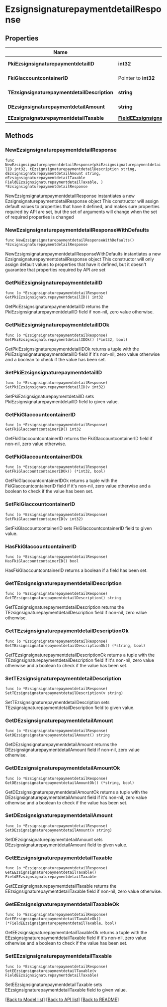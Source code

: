 # EzsignsignaturepaymentdetailResponse

## Properties

Name | Type | Description | Notes
------------ | ------------- | ------------- | -------------
**PkiEzsignsignaturepaymentdetailID** | **int32** | The unique ID of the Ezsignsignaturepaymentdetail | 
**FkiGlaccountcontainerID** | Pointer to **int32** | The unique ID of the Glaccountcontainer | [optional] 
**TEzsignsignaturepaymentdetailDescription** | **string** | A description for the Ezsignsignaturepaymentdetail. | 
**DEzsignsignaturepaymentdetailAmount** | **string** | The amount of the for the Ezsignsignaturepaymentdetail | 
**EEzsignsignaturepaymentdetailTaxable** | [**FieldEEzsignsignaturepaymentdetailTaxable**](FieldEEzsignsignaturepaymentdetailTaxable.md) |  | 

## Methods

### NewEzsignsignaturepaymentdetailResponse

`func NewEzsignsignaturepaymentdetailResponse(pkiEzsignsignaturepaymentdetailID int32, tEzsignsignaturepaymentdetailDescription string, dEzsignsignaturepaymentdetailAmount string, eEzsignsignaturepaymentdetailTaxable FieldEEzsignsignaturepaymentdetailTaxable, ) *EzsignsignaturepaymentdetailResponse`

NewEzsignsignaturepaymentdetailResponse instantiates a new EzsignsignaturepaymentdetailResponse object
This constructor will assign default values to properties that have it defined,
and makes sure properties required by API are set, but the set of arguments
will change when the set of required properties is changed

### NewEzsignsignaturepaymentdetailResponseWithDefaults

`func NewEzsignsignaturepaymentdetailResponseWithDefaults() *EzsignsignaturepaymentdetailResponse`

NewEzsignsignaturepaymentdetailResponseWithDefaults instantiates a new EzsignsignaturepaymentdetailResponse object
This constructor will only assign default values to properties that have it defined,
but it doesn't guarantee that properties required by API are set

### GetPkiEzsignsignaturepaymentdetailID

`func (o *EzsignsignaturepaymentdetailResponse) GetPkiEzsignsignaturepaymentdetailID() int32`

GetPkiEzsignsignaturepaymentdetailID returns the PkiEzsignsignaturepaymentdetailID field if non-nil, zero value otherwise.

### GetPkiEzsignsignaturepaymentdetailIDOk

`func (o *EzsignsignaturepaymentdetailResponse) GetPkiEzsignsignaturepaymentdetailIDOk() (*int32, bool)`

GetPkiEzsignsignaturepaymentdetailIDOk returns a tuple with the PkiEzsignsignaturepaymentdetailID field if it's non-nil, zero value otherwise
and a boolean to check if the value has been set.

### SetPkiEzsignsignaturepaymentdetailID

`func (o *EzsignsignaturepaymentdetailResponse) SetPkiEzsignsignaturepaymentdetailID(v int32)`

SetPkiEzsignsignaturepaymentdetailID sets PkiEzsignsignaturepaymentdetailID field to given value.


### GetFkiGlaccountcontainerID

`func (o *EzsignsignaturepaymentdetailResponse) GetFkiGlaccountcontainerID() int32`

GetFkiGlaccountcontainerID returns the FkiGlaccountcontainerID field if non-nil, zero value otherwise.

### GetFkiGlaccountcontainerIDOk

`func (o *EzsignsignaturepaymentdetailResponse) GetFkiGlaccountcontainerIDOk() (*int32, bool)`

GetFkiGlaccountcontainerIDOk returns a tuple with the FkiGlaccountcontainerID field if it's non-nil, zero value otherwise
and a boolean to check if the value has been set.

### SetFkiGlaccountcontainerID

`func (o *EzsignsignaturepaymentdetailResponse) SetFkiGlaccountcontainerID(v int32)`

SetFkiGlaccountcontainerID sets FkiGlaccountcontainerID field to given value.

### HasFkiGlaccountcontainerID

`func (o *EzsignsignaturepaymentdetailResponse) HasFkiGlaccountcontainerID() bool`

HasFkiGlaccountcontainerID returns a boolean if a field has been set.

### GetTEzsignsignaturepaymentdetailDescription

`func (o *EzsignsignaturepaymentdetailResponse) GetTEzsignsignaturepaymentdetailDescription() string`

GetTEzsignsignaturepaymentdetailDescription returns the TEzsignsignaturepaymentdetailDescription field if non-nil, zero value otherwise.

### GetTEzsignsignaturepaymentdetailDescriptionOk

`func (o *EzsignsignaturepaymentdetailResponse) GetTEzsignsignaturepaymentdetailDescriptionOk() (*string, bool)`

GetTEzsignsignaturepaymentdetailDescriptionOk returns a tuple with the TEzsignsignaturepaymentdetailDescription field if it's non-nil, zero value otherwise
and a boolean to check if the value has been set.

### SetTEzsignsignaturepaymentdetailDescription

`func (o *EzsignsignaturepaymentdetailResponse) SetTEzsignsignaturepaymentdetailDescription(v string)`

SetTEzsignsignaturepaymentdetailDescription sets TEzsignsignaturepaymentdetailDescription field to given value.


### GetDEzsignsignaturepaymentdetailAmount

`func (o *EzsignsignaturepaymentdetailResponse) GetDEzsignsignaturepaymentdetailAmount() string`

GetDEzsignsignaturepaymentdetailAmount returns the DEzsignsignaturepaymentdetailAmount field if non-nil, zero value otherwise.

### GetDEzsignsignaturepaymentdetailAmountOk

`func (o *EzsignsignaturepaymentdetailResponse) GetDEzsignsignaturepaymentdetailAmountOk() (*string, bool)`

GetDEzsignsignaturepaymentdetailAmountOk returns a tuple with the DEzsignsignaturepaymentdetailAmount field if it's non-nil, zero value otherwise
and a boolean to check if the value has been set.

### SetDEzsignsignaturepaymentdetailAmount

`func (o *EzsignsignaturepaymentdetailResponse) SetDEzsignsignaturepaymentdetailAmount(v string)`

SetDEzsignsignaturepaymentdetailAmount sets DEzsignsignaturepaymentdetailAmount field to given value.


### GetEEzsignsignaturepaymentdetailTaxable

`func (o *EzsignsignaturepaymentdetailResponse) GetEEzsignsignaturepaymentdetailTaxable() FieldEEzsignsignaturepaymentdetailTaxable`

GetEEzsignsignaturepaymentdetailTaxable returns the EEzsignsignaturepaymentdetailTaxable field if non-nil, zero value otherwise.

### GetEEzsignsignaturepaymentdetailTaxableOk

`func (o *EzsignsignaturepaymentdetailResponse) GetEEzsignsignaturepaymentdetailTaxableOk() (*FieldEEzsignsignaturepaymentdetailTaxable, bool)`

GetEEzsignsignaturepaymentdetailTaxableOk returns a tuple with the EEzsignsignaturepaymentdetailTaxable field if it's non-nil, zero value otherwise
and a boolean to check if the value has been set.

### SetEEzsignsignaturepaymentdetailTaxable

`func (o *EzsignsignaturepaymentdetailResponse) SetEEzsignsignaturepaymentdetailTaxable(v FieldEEzsignsignaturepaymentdetailTaxable)`

SetEEzsignsignaturepaymentdetailTaxable sets EEzsignsignaturepaymentdetailTaxable field to given value.



[[Back to Model list]](../README.md#documentation-for-models) [[Back to API list]](../README.md#documentation-for-api-endpoints) [[Back to README]](../README.md)


